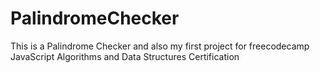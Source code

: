 # PalindromeChecker
 This is a Palindrome Checker and also my first project for freecodecamp JavaScript Algorithms and Data Structures Certification
